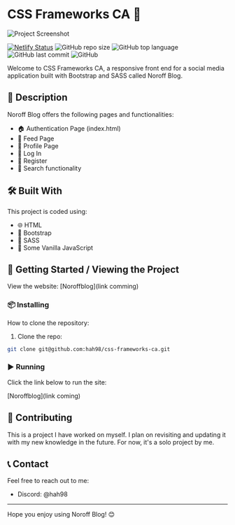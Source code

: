 # CSS Frameworks CA 🎨

![Project Screenshot](https://github.com/hah98/SP2-CA/assets/74331454/7ef16508-01a9-4f65-8084-5a3ebf645755)

[![Netlify Status](https://api.netlify.com/api/v1/badges/a286b586-527c-4548-8db0-8778544f0b1d/deploy-status)](https://app.netlify.com/sites/stalwart-daifuku-e289a0/deploys)
![GitHub repo size](https://img.shields.io/github/repo-size/hah98/css-frameworks-ca/tree/css-frameworks)
![GitHub top language](https://img.shields.io/github/languages/top/hah98/css-frameworks-ca/tree/css-frameworks)
![GitHub last commit](https://img.shields.io/github/last-commit/hah98/css-frameworks-ca/tree/css-frameworks)
![GitHub](https://img.shields.io/github/license/hah98/css-frameworks-ca/tree/css-frameworks)

Welcome to CSS Frameworks CA, a responsive front end for a social media application built with Bootstrap and SASS called Noroff Blog.

## 📜 Description

Noroff Blog offers the following pages and functionalities:

- 🏠 Authentication Page (index.html)
- 📜 Feed Page
- 👤 Profile Page
- 🔑 Log In
- 📝 Register
- 🔎 Search functionality

## 🛠️ Built With

This project is coded using:

- 🌐 HTML
- 💄 Bootstrap
- 🎨 SASS
- 📜 Some Vanilla JavaScript

## 🚀 Getting Started / Viewing the Project

View the website: [Noroffblog](link comming)

### 📦 Installing

How to clone the repository:

1. Clone the repo:

```bash
git clone git@github.com:hah98/css-frameworks-ca.git
```

### ▶️ Running

Click the link below to run the site:

[Noroffblog](link coming)

## 🤝 Contributing

This is a project I have worked on myself. I plan on revisiting and updating it with my new knowledge in the future. For now, it's a solo project by me.

## 📞 Contact

Feel free to reach out to me:

- Discord: @hah98

---

Hope you enjoy using Noroff Blog! 😊
